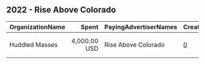 ## 2022 - Rise Above Colorado 
|OrganizationName|Spent|PayingAdvertiserNames|CreativeUrls|Impressions|Genders|AgeBrackets|CountryCodes|BillingAddresses|CandidateBallotInformation|
|:---|---:|:---|:---|---:|:---|:---|:---|:---|:---|
|Huddled Masses|4,000.00 USD|Rise Above Colorado|[0](https://www.snap.com/political-ads/asset/65366a4a88756b4115ac01a3d304d17b960d79c69e5b05ed2b2e95f85fdd824f?mediaType=mp4)|1,418,938||17-|united states|"27 E 28th Street,New York ,10016,US"||
